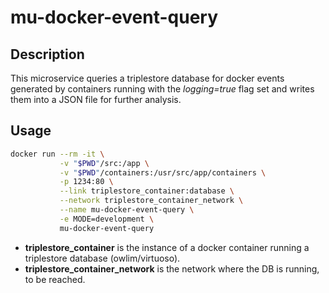 # mu-docker-event-query

## Description
This microservice queries a triplestore database for docker events generated by containers running
with the *logging=true* flag set and writes them into a JSON file for further analysis.

## Usage
```sh
docker run --rm -it \
           -v "$PWD"/src:/app \
           -v "$PWD"/containers:/usr/src/app/containers \
           -p 1234:80 \
           --link triplestore_container:database \
           --network triplestore_container_network \
           --name mu-docker-event-query \
           -e MODE=development \
           mu-docker-event-query
```


* **triplestore_container** is the instance of a docker container running a triplestore database (owlim/virtuoso).
* **triplestore_container_network** is the network where the DB is running, to be reached. 
